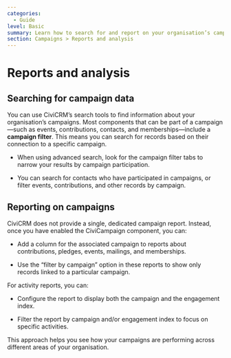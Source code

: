 ```yaml
---
categories:
  - Guide
level: Basic
summary: Learn how to search for and report on your organisation’s campaigns in CiviCRM, including how to filter and display campaign-related data.
section: Campaigns > Reports and analysis
---
```


# Reports and analysis

## Searching for campaign data

You can use CiviCRM’s search tools to find information about your organisation’s campaigns. Most components that can be part of a campaign—such as events, contributions, contacts, and memberships—include a **campaign filter**. This means you can search for records based on their connection to a specific campaign.

- When using advanced search, look for the campaign filter tabs to narrow your results by campaign participation.

- You can search for contacts who have participated in campaigns, or filter events, contributions, and other records by campaign.

## Reporting on campaigns

CiviCRM does not provide a single, dedicated campaign report. Instead, once you have enabled the CiviCampaign component, you can:

- Add a column for the associated campaign to reports about contributions, pledges, events, mailings, and memberships.

- Use the “filter by campaign” option in these reports to show only records linked to a particular campaign.

For activity reports, you can:

- Configure the report to display both the campaign and the engagement index.

- Filter the report by campaign and/or engagement index to focus on specific activities.

This approach helps you see how your campaigns are performing across different areas of your organisation.

<!--
Source: https://docs.civicrm.org/some/page/
 -->

<!--
Suggestion: This content is best structured as a Guide, because it addresses the practical steps users take to search and report on campaign data, focusing on actions rather than background or exhaustive reference. The level is Basic, as it is aimed at non
-expert users learning routine tasks. If the original page included more technical details about report configuration or campaign architecture, those could be split into Reference or Explanation pages. -->
